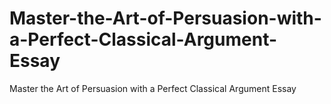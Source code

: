 # Master-the-Art-of-Persuasion-with-a-Perfect-Classical-Argument-Essay
Master the Art of Persuasion with a Perfect Classical Argument Essay
